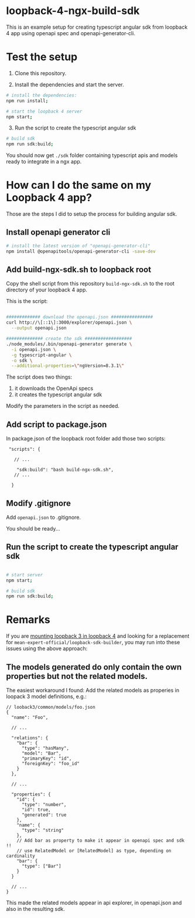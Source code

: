 # loopback-4-ngx-build-sdk

This is an example setup for creating typescript angular sdk from loopback 4 app using openapi spec and openapi-generator-cli.

# Test the setup

1. Clone this repository.

2. Install the dependencies and start the server.

```sh
# install the dependencies:
npm run install;

# start the loopback 4 server
npm start;
```

3. Run the script to create the typescript angular sdk

```sh
# build sdk
npm run sdk:build;

```

You should now get `./sdk` folder containing typescript apis and models ready
to integrate in a ngx app.

# How can I do the same on my Loopback 4 app?

Those are the steps I did to setup the process for building angular sdk.

## Install openapi generator cli

```sh
# install the latest version of "openapi-generator-cli"
npm install @openapitools/openapi-generator-cli -save-dev
```

## Add build-ngx-sdk.sh to loopback root

Copy the shell script from this repository `build-ngx-sdk.sh` to the root directory of your loopback 4 app.

This is the script:

```sh

############# download the openapi.json ################
curl http://\[::1\]:3000/explorer/openapi.json \
  --output openapi.json

############## create the sdk ##################
./node_modules/.bin/openapi-generator generate \
  -i openapi.json \
  -g typescript-angular \
  -o sdk \
  --additional-properties=\"ngVersion=8.3.1\"

```

The script does two things:

1. it downloads the OpenApi specs
2. it creates the typescript angular sdk

Modify the parameters in the script as needed.

## Add script to package.json

In package.json of the loopback root folder add those two scripts:

```jsonc
 "scripts": {

   // ...

    "sdk:build": "bash build-ngx-sdk.sh",
   // ...

  }
```

## Modify .gitignore

Add `openapi.json` to .gitignore.

You should be ready...

## Run the script to create the typescript angular sdk

```sh

# start server
npm start;

# build sdk
npm run sdk:build;

```

# Remarks

If you are [mounting loopback 3 in loopback 4](https://loopback.io/doc/en/lb4/migration-mounting-lb3app.html) and looking for a replacement for `mean-expert-official/loopback-sdk-builder`, you may run into these issues using the above approach:

## The models generated do only contain the own properties but not the related models.

The easiest workaround I found: Add the related models as properies in loopack 3 model definitions, e.g.:

```jsonc
// looback3/common/models/foo.json
{
  "name": "Foo",

  // ...

  "relations": {
    "bar": {
      "type": "hasMany",
      "model": "Bar",
      "primaryKey": "id",
      "foreignKey": "foo_id"
    }
  },

  // ...

  "properties": {
    "id": {
      "type": "number",
      "id": true,
      "generated": true
    },
    "name": {
      "type": "string"
    },
    // Add bar as property to make it appear in openapi spec and sdk !!
    // use RelatedModel or [RelatedModel] as type, depending on cardinality
    "bar": {
      "type": ["Bar"]
    }
  }

  // ...
}
```

This made the related models appear in api explorer, in openapi.json and also in the resulting sdk.
